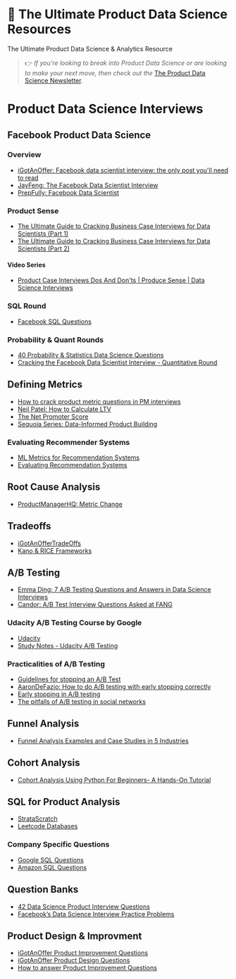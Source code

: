 # 🚀 The Ultimate Product Data Science Resources
The Ultimate Product Data Science &amp; Analytics Resource


> 👉 _If you’re looking to break into Product Data Science or are looking to make your next move, then check out the_ [The Product Data Science Newsletter](https://buttondown.email/product-data-science).


# Product Data Science Interviews 

## Facebook Product Data Science

### Overview 
* [iGotAnOffer: Facebook data scientist interview: the only post you'll need to read](https://igotanoffer.com/blogs/tech/facebook-data-scientist-interview) 
* [JayFeng: The Facebook Data Scientist Interview](https://towardsdatascience.com/the-facebook-data-scientist-interview-38556739e872)
* [PrepFully: Facebook Data Scientist](https://www.springboard.com/library/data-science/facebook-interview/)

### Product Sense
* [The Ultimate Guide to Cracking Business Case Interviews for Data Scientists (Part 1)](https://towardsdatascience.com/the-ultimate-guide-to-cracking-business-case-interviews-for-data-scientists-part-1-cb768c37edf4) 
* [The Ultimate Guide to Cracking Business Case Interviews for Data Scientists (Part 2)](https://towardsdatascience.com/the-ultimate-guide-to-cracking-business-case-interviews-for-data-scientists-part-2-7bc38fbe635f)

#### Video Series
* [Product Case Interviews Dos And Don'ts | Produce Sense | Data Science Interviews
](https://www.youtube.com/watch?v=nPJKFWMiIC8&list=PLY1Fi4XflWStFs6tLQ3Gey2Aaq_U4-Xnc&index=3)

### SQL Round 
* [Facebook SQL Questions](https://www.interviewquery.com/blog-facebook-sql-questions)

### Probability & Quant Rounds
* [40 Probability & Statistics Data Science Questions](https://www.nicksingh.com/posts/30-sql-and-database-design-questions-from-real-data-science-interviews)
* [Cracking the Facebook Data Scientist Interview - Quantitative Round](https://medium.com/@deepen.h.panchal/cracking-the-facebook-data-scientist-interview-part-2-cd3a8337c4af)

## Defining Metrics 
* [How to crack product metric questions in PM interviews](https://igotanoffer.com/blogs/product-manager/product-metric-interview-questions#metricqs)
* [Neil Patel: How to Calculate LTV](https://neilpatel.com/blog/how-to-calculate-lifetime-value/)
* [The Net Promoter Score](https://productmanagerhq.com/pms-metrics-net-promoter-score/)
* [Sequoia Series: Data-Informed Product Building](https://medium.com/sequoia-capital/data-informed-product-building-1e509a5c4112)
  
### Evaluating Recommender Systems
* [ML Metrics for Recommendation Systems](https://medium.com/qloo/popular-evaluation-metrics-in-recommender-systems-explained-324ff2fb427d)
* [Evaluating Recommendation Systems](https://medium.com/fnplus/evaluating-recommender-systems-with-python-code-ae0c370c90be) 

## Root Cause Analysis
* [ProductManagerHQ: Metric Change](https://productmanagerhq.com/product-manager-interview-analyze-a-metric-change/)

## Tradeoffs
* [iGotAnOfferTradeOffs](https://igotanoffer.com/blogs/product-manager/prioritization-and-trade-off-interview-questions)
* [Kano & RICE Frameworks](https://bootcamp.uxdesign.cc/answering-trade-off-in-pm-interviews-b3868bb1d482)

## A/B Testing 
* [Emma Ding: 7 A/B Testing Questions and Answers in Data Science Interviews](https://towardsdatascience.com/7-a-b-testing-questions-and-answers-in-data-science-interviews-eee6428a8b63) 
* [Candor: A/B Test Interview Questions Asked at FANG](https://candor.co/articles/interview-prep/interview-tips-ab-testing-and-experiment-design)


### Udacity A/B Testing Course by Google 
* [Udacity](https://www.udacity.com/course/ab-testing--ud257)
* [Study Notes - Udacity A/B Testing](https://nancyyanyu.github.io/posts/17c5bb19/) 


### Practicalities of A/B Testing

* [Guidelines for stopping an A/B Test](https://ux.stackexchange.com/questions/113212/guidelines-for-stopping-an-a-b-or-mvt-test-early-due-to-negative-metrics) 
* [AaronDeFazio: How to do A/B testing with early stopping correctly](https://www.aarondefazio.com/tangentially/?p=83) 
* [Early stopping in A/B testing](https://bytepawn.com/early-stopping-in-ab-testing.html)
* [The pitfalls of A/B testing in social networks](https://tech.okcupid.com/the-pitfalls-of-a-b-testing-in-social-networks-17d631d7b20d)


## Funnel Analysis
* [Funnel Analysis Examples and Case Studies in 5 Industries](https://amplitude.com/blog/funnel-analysis-in-five-industries)

## Cohort Analysis
* [Cohort Analysis Using Python For Beginners- A Hands-On Tutorial](https://www.analyticsvidhya.com/blog/2021/06/cohort-analysis-using-python-for-beginners-a-hands-on-tutorial/)


## SQL for Product Analysis
* [StrataScratch](https://www.stratascratch.com/)
* [Leetcode Databases](https://leetcode.com/problemset/database/)


### Company Specific Questions
* [Google SQL Questions](https://www.interviewquery.com/blog-google-sql-interview-questions)
* [Amazon SQL Questions](https://www.interviewquery.com/blog-amazon-sql-interview-questions)


## Question Banks
* [42 Data Science Product Interview Questions](https://www.stratascratch.com/blog/42-data-science-product-interview-questions/)
* [Facebook’s Data Science Interview Practice Problems](https://towardsdatascience.com/facebooks-data-science-interview-practice-problems-46c7263709bf)


## Product Design & Improvment 
* [iGotAnOffer Product Improvement Questions](https://igotanoffer.com/blogs/product-manager/product-improvement-questions)
* [iGotAnOffer Product Design Questions](https://igotanoffer.com/blogs/product-manager/product-design-questions)
* [How to answer Product Improvement Questions](https://www.mypminterview.com/p/how-to-answer-product-improvement-questions)

